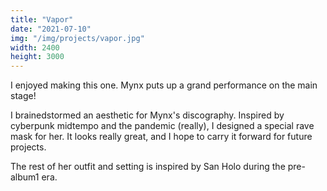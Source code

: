 ```yaml
---
title: "Vapor"
date: "2021-07-10"
img: "/img/projects/vapor.jpg"
width: 2400
height: 3000
---
```


I enjoyed making this one. Mynx puts up a grand performance on the main stage!

I brainedstormed an aesthetic for Mynx's discography. Inspired by cyberpunk midtempo and the pandemic (really), I designed a special rave mask for her. It looks really great, and I hope to carry it forward for future projects.

The rest of her outfit and setting is inspired by San Holo during the pre-album1 era.
